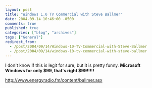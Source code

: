 ```yaml
---
layout: post
title: "Windows 1.0 TV Commercial with Steve Ballmer"
date: 2004-09-14 10:46:00 -0500
comments: true
published: true
categories: ["blog", "archives"]
tags: ["General"]
redirect_from: 
  - /post/2004/09/14/Windows-10-TV-Commercial-with-Steve-Ballmer
  - /post/2004/09/14/windows-10-tv-commercial-with-steve-ballmer
---
```

<!-- more -->
<P>I don't know if this is legit for sure, but it is pretty funny. <STRONG>Microsoft Windows for only $99, that's right $99!!!!!</STRONG></P>
<P><A href="http://www.energyradio.fm/content/ballmer.asx">http://www.energyradio.fm/content/ballmer.asx</A></P>
